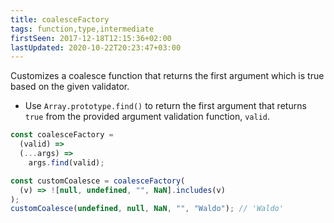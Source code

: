 ```yaml
---
title: coalesceFactory
tags: function,type,intermediate
firstSeen: 2017-12-18T12:15:36+02:00
lastUpdated: 2020-10-22T20:23:47+03:00
---
```


Customizes a coalesce function that returns the first argument which is true based on the given validator.

- Use `Array.prototype.find()` to return the first argument that returns `true` from the provided argument validation function, `valid`.

```js
const coalesceFactory =
  (valid) =>
  (...args) =>
    args.find(valid);
```

```js
const customCoalesce = coalesceFactory(
  (v) => ![null, undefined, "", NaN].includes(v)
);
customCoalesce(undefined, null, NaN, "", "Waldo"); // 'Waldo'
```
